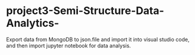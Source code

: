 # project3-Semi-Structure-Data-Analytics-
Export data from MongoDB to json.file and import it into visual studio code, and then import jupyter notebook for data analysis.
